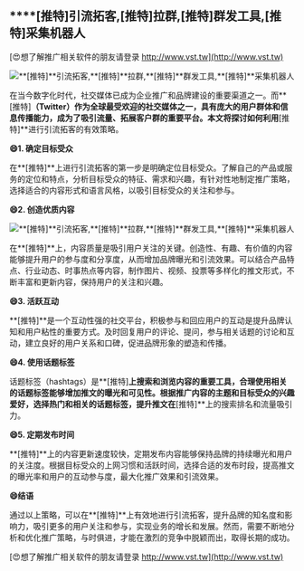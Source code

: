 ## ****[推特]**引流拓客,**[推特]**拉群,**[推特]**群发工具,**[推特]**采集机器人**

[😍想了解推广相关软件的朋友请登录 http://www.vst.tw](http://www.vst.tw)

 <center><img src="https://vst.tw/MP4/tuiguang/png/6.png" alt="**[推特]**引流拓客,**[推特]**拉群,**[推特]**群发工具,**[推特]**采集机器人"></center>

在当今数字化时代，社交媒体已成为企业推广和品牌建设的重要渠道之一。而**[推特]**（Twitter）作为全球最受欢迎的社交媒体之一，具有庞大的用户群体和信息传播能力，成为了吸引流量、拓展客户群的重要平台。本文将探讨如何利用**[推特]**进行引流拓客的有效策略。

**😄1. 确定目标受众**

在**[推特]**上进行引流拓客的第一步是明确定位目标受众。了解自己的产品或服务的定位和特点，分析目标受众的特征、需求和兴趣，有针对性地制定推广策略，选择适合的内容形式和语言风格，以吸引目标受众的关注和参与。

**😄2. 创造优质内容**

 <center><img src="https://vst.tw/MP4/tuiguang/png/6.png" alt="**[推特]**引流拓客,**[推特]**拉群,**[推特]**群发工具,**[推特]**采集机器人"></center>

在**[推特]**上，内容质量是吸引用户关注的关键。创造性、有趣、有价值的内容能够提升用户的参与度和分享度，从而增加品牌曝光和引流效果。可以结合产品特点、行业动态、时事热点等内容，制作图片、视频、投票等多样化的推文形式，不断丰富和更新内容，保持用户的关注和兴趣。

**😄3. 活跃互动**

**[推特]**是一个互动性强的社交平台，积极参与和回应用户的互动是提升品牌认知和用户粘性的重要方式。及时回复用户的评论、提问，参与相关话题的讨论和互动，建立良好的用户关系和口碑，促进品牌形象的塑造和传播。

**😄4. 使用话题标签**

话题标签（hashtags）是**[推特]**上搜索和浏览内容的重要工具，合理使用相关的话题标签能够增加推文的曝光和可见性。根据推广内容的主题和目标受众的兴趣爱好，选择热门和相关的话题标签，提升推文在**[推特]**上的搜索排名和流量吸引力。

**😄5. 定期发布时间**

**[推特]**上的内容更新速度较快，定期发布内容能够保持品牌的持续曝光和用户的关注度。根据目标受众的上网习惯和活跃时间，选择合适的发布时段，提高推文的曝光率和用户的互动参与度，最大化推广效果和引流效果。

**😄结语**

通过以上策略，可以在**[推特]**上有效地进行引流拓客，提升品牌的知名度和影响力，吸引更多的用户关注和参与，实现业务的增长和发展。然而，需要不断地分析和优化推广策略，与时俱进，才能在激烈的竞争中脱颖而出，取得长期的成功。

[😍想了解推广相关软件的朋友请登录 http://www.vst.tw](http://www.vst.tw)



